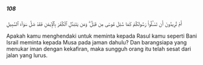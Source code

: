 ##### 108

<span class="ayah">أَمْ تُرِيدُونَ أَن تَسْـَٔلُوا۟ رَسُولَكُمْ كَمَا سُئِلَ مُوسَىٰ مِن قَبْلُ ۗ وَمَن يَتَبَدَّلِ ٱلْكُفْرَ بِٱلْإِيمَٰنِ فَقَدْ ضَلَّ سَوَآءَ ٱلسَّبِيلِ</span>

<span class="ayah_translation">Apakah kamu menghendaki untuk meminta kepada Rasul kamu seperti Bani Israil meminta kepada Musa pada jaman dahulu? Dan barangsiapa yang menukar iman dengan kekafiran, maka sungguh orang itu telah sesat dari jalan yang lurus.</span>
